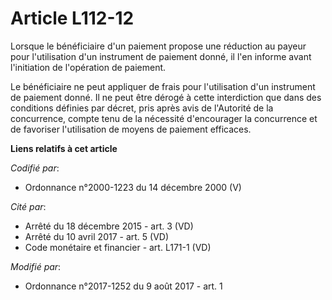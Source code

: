 # Article L112-12

Lorsque le bénéficiaire d'un paiement propose une réduction au payeur pour l'utilisation d'un instrument de paiement donné,
il l'en informe avant l'initiation de l'opération de paiement.

Le bénéficiaire ne peut appliquer de frais pour l'utilisation d'un instrument de paiement donné. Il ne peut être dérogé à
cette interdiction que dans des conditions définies par décret, pris après avis de l'Autorité de la concurrence, compte tenu
de la nécessité d'encourager la concurrence et de favoriser l'utilisation de moyens de paiement efficaces.

**Liens relatifs à cet article**

_Codifié par_:

  - Ordonnance n°2000-1223 du 14 décembre 2000 (V)

_Cité par_:

  - Arrêté du 18 décembre 2015 - art. 3 (VD)
  - Arrêté du 10 avril 2017 - art. 5 (VD)
  - Code monétaire et financier - art. L171-1 (VD)

_Modifié par_:

  - Ordonnance n°2017-1252 du 9 août 2017 - art. 1
